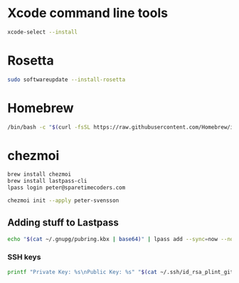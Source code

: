 # Xcode command line tools
```bash
xcode-select --install
````

# Rosetta
```bash
sudo softwareupdate --install-rosetta
```

# Homebrew
```bash
/bin/bash -c "$(curl -fsSL https://raw.githubusercontent.com/Homebrew/install/HEAD/install.sh)"
```

# chezmoi
```bash
brew install chezmoi
brew install lastpass-cli
lpass login peter@sparetimecoders.com
```

```bash
chezmoi init --apply peter-svensson
```

## Adding stuff to Lastpass

```bash
echo "$(cat ~/.gnupg/pubring.kbx | base64)" | lpass add --sync=now --non-interactive --notes "lambda/gnupg-pubring.kbx"
```

### SSH keys
```bash
printf "Private Key: %s\nPublic Key: %s" "$(cat ~/.ssh/id_rsa_plint_git)" "$(cat ~/.ssh/id_rsa_plint_git.pub)" | lpass add --sync=now --non-interactive --note-type=ssh-key "plint/git ssh key"
```
